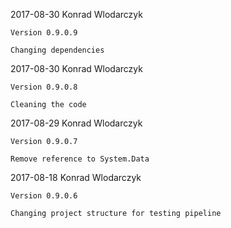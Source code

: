 2017-08-30 Konrad Wlodarczyk

    Version 0.9.0.9

    Changing dependencies

2017-08-30 Konrad Wlodarczyk

    Version 0.9.0.8

    Cleaning the code


2017-08-29 Konrad Wlodarczyk

    Version 0.9.0.7

    Remove reference to System.Data


2017-08-18 Konrad Wlodarczyk

    Version 0.9.0.6

    Changing project structure for testing pipeline

